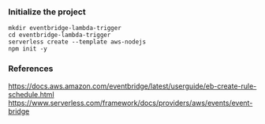 ### Initialize the project
```
mkdir eventbridge-lambda-trigger
cd eventbridge-lambda-trigger
serverless create --template aws-nodejs
npm init -y
```

### References
https://docs.aws.amazon.com/eventbridge/latest/userguide/eb-create-rule-schedule.html
https://www.serverless.com/framework/docs/providers/aws/events/event-bridge
